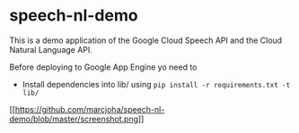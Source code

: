 # speech-nl-demo
This is a demo application of the Google Cloud Speech API and the Cloud Natural Language API.

Before deploying to Google App Engine yo need to
* Install dependencies into lib/ using `pip install -r requirements.txt -t lib/`

[[https://github.com/marcjoha/speech-nl-demo/blob/master/screenshot.png]]

